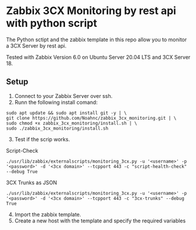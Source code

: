 # Zabbix 3CX Monitoring by rest api with python script

The Python sctipt and the zabbix template in this repo allow you to monitor a 3CX Server by rest api.

Tested with Zabbix Version 6.0 on Ubuntu Server 20.04 LTS and 3CX Server 18.


## Setup

1. Connect to your Zabbix Server over ssh.
2. Runn the following install comand:

``` shell
sudo apt update && sudo apt install git -y | \
git clone https://github.com/Noahnc/zabbix_3cx_monitoring.git | \
sudo chmod +x zabbix_3cx_monitoring/install.sh | \
sudo ./zabbix_3cx_monitoring/install.sh
```
3. Test if the scrip works.

Script-Check
``` shell
./usr/lib/zabbix/externalscripts/monitoring_3cx.py -u '<username>' -p '<password>' -d '<3cx domain>' --tcpport 443 -c "script-health-check" --debug True
```

3CX Trunks as JSON
``` shell
./usr/lib/zabbix/externalscripts/monitoring_3cx.py -u '<username>' -p '<password>' -d '<3cx domain>' --tcpport 443 -c "3cx-trunks" --debug True
```

4. Import the zabbix template.
5. Create a new host with the template and specify the required variables


